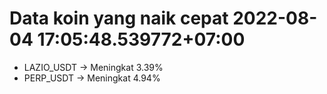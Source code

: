# Data koin yang naik cepat 2022-08-04 17:05:48.539772+07:00

* LAZIO_USDT -> Meningkat 3.39%
* PERP_USDT -> Meningkat 4.94%
